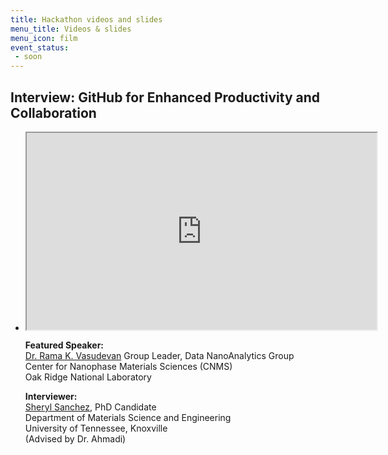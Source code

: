 ```yaml
---
title: Hackathon videos and slides
menu_title: Videos & slides
menu_icon: film
event_status:
 - soon
---
```



## Interview: GitHub for Enhanced Productivity and Collaboration

<ul class="grid">

<li class="video" markdown="1">
<iframe src="https://drive.google.com/file/d/1tffP_YrcegKsS_TUaInsmQRsNaBwJe-O/preview" width="560" height="315" allow="autoplay"></iframe>

**Featured Speaker:**  
[Dr. Rama K. Vasudevan](https://www.ornl.gov/staff-profile/rama-k-vasudevan) 
Group Leader, Data NanoAnalytics Group  
Center for Nanophase Materials Sciences (CNMS)  
Oak Ridge National Laboratory  

**Interviewer:**  
[Sheryl Sanchez](https://cmp.utk.edu/sheryl-sanchez/), PhD Candidate  
Department of Materials Science and Engineering  
University of Tennessee, Knoxville  
(Advised by Dr. Ahmadi)

</li>

</ul>


